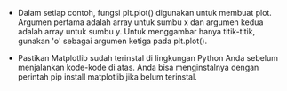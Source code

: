 - Dalam setiap contoh, fungsi plt.plot() digunakan untuk membuat plot. Argumen pertama adalah array untuk sumbu x dan argumen kedua adalah array untuk sumbu y. Untuk menggambar hanya titik-titik, gunakan 'o' sebagai argumen ketiga pada plt.plot().

- Pastikan Matplotlib sudah terinstal di lingkungan Python Anda sebelum menjalankan kode-kode di atas. Anda bisa menginstalnya dengan perintah pip install matplotlib jika belum terinstal.
